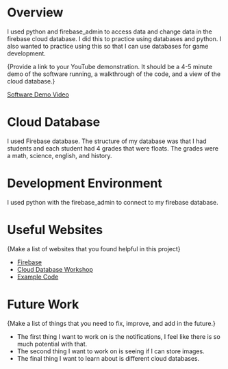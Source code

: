 # Overview

I used python and firebase_admin to access data and change data in the firebase cloud database. I did this to practice using databases and python. I also
wanted to practice using this so that I can use databases for game development.

{Provide a link to your YouTube demonstration.  It should be a 4-5 minute demo of the software running, a walkthrough of the code, and a view of the cloud database.}

[Software Demo Video](https://youtu.be/yA8_ewBty6c)

# Cloud Database

I used Firebase database. The structure of my database was that I had students and each student had 4 grades that were floats.
The grades were a math, science, english, and history.

# Development Environment

I used python with the firebase_admin to connect to my firebase database.

# Useful Websites

{Make a list of websites that you found helpful in this project}
* [Firebase](https://console.firebase.google.com/)
* [Cloud Database Workshop](https://byui-cse.github.io/cse310-course/workshops/Cloud_DB/CSE310_Workshop_Cloud_DB.pdf)
* [Example Code](https://replit.com/@BrennonShaneSha/CSE310CloudDBWorkshopSolution-1#main.py)

# Future Work

{Make a list of things that you need to fix, improve, and add in the future.}
* The first thing I want to work on is the notifications, I feel like there is so much potential with that.
* The second thing I want to work on is seeing if I can store images.
* The final thing I want to learn about is different cloud databases.